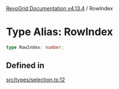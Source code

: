 [RevoGrid Documentation v4.13.4](README.md) / RowIndex

# Type Alias: RowIndex

```ts
type RowIndex: number;
```

## Defined in

[src/types/selection.ts:12](https://github.com/revolist/revogrid/blob/325e86c31155d90566dec588c08b121b0ae7657a/src/types/selection.ts#L12)

